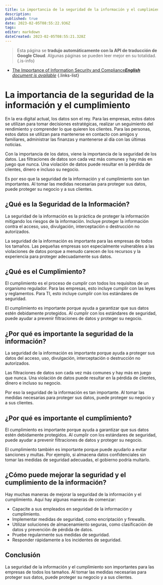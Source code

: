 ```yaml
---
title: La importancia de la seguridad de la información y el cumplimiento
description: 
published: true
date: 2023-02-05T08:55:22.936Z
tags: 
editor: markdown
dateCreated: 2023-02-05T08:55:21.328Z
---
```


> Esta página se **tradujo automáticamente con la API de traducción de Google Cloud**.
Algunas páginas se pueden leer mejor en su totalidad.{.is-info}



- [The Importance of Information Security and Compliance***English** document is available*](/en/Knowledge-base/Common/the-importance-of-information-security-and-compliance)
{.links-list}


# La importancia de la seguridad de la información y el cumplimiento

En la era digital actual, los datos son el rey. Para las empresas, estos datos se utilizan para tomar decisiones estratégicas, realizar un seguimiento del rendimiento y comprender lo que quieren los clientes. Para las personas, estos datos se utilizan para mantenerse en contacto con amigos y familiares, administrar las finanzas y mantenerse al día con las últimas noticias.

Con la importancia de los datos, viene la importancia de la seguridad de los datos. Las filtraciones de datos son cada vez más comunes y hay más en juego que nunca. Una violación de datos puede resultar en la pérdida de clientes, dinero e incluso su negocio.

Es por eso que la seguridad de la información y el cumplimiento son tan importantes. Al tomar las medidas necesarias para proteger sus datos, puede proteger su negocio y a sus clientes.

## ¿Qué es la Seguridad de la Información?

La seguridad de la información es la práctica de proteger la información mitigando los riesgos de la información. Incluye proteger la información contra el acceso, uso, divulgación, interceptación o destrucción no autorizados.

La seguridad de la información es importante para las empresas de todos los tamaños. Las pequeñas empresas son especialmente vulnerables a las violaciones de datos porque a menudo carecen de los recursos y la experiencia para proteger adecuadamente sus datos.

## ¿Qué es el Cumplimiento?

El cumplimiento es el proceso de cumplir con todos los requisitos de un organismo regulador. Para las empresas, esto incluye cumplir con las leyes y reglamentos. Para TI, esto incluye cumplir con los estándares de seguridad.

El cumplimiento es importante porque ayuda a garantizar que sus datos estén debidamente protegidos. Al cumplir con los estándares de seguridad, puede ayudar a prevenir filtraciones de datos y proteger su negocio.

## ¿Por qué es importante la seguridad de la información?

La seguridad de la información es importante porque ayuda a proteger sus datos del acceso, uso, divulgación, interceptación o destrucción no autorizados.

Las filtraciones de datos son cada vez más comunes y hay más en juego que nunca. Una violación de datos puede resultar en la pérdida de clientes, dinero e incluso su negocio.

Por eso la seguridad de la información es tan importante. Al tomar las medidas necesarias para proteger sus datos, puede proteger su negocio y a sus clientes.

## ¿Por qué es importante el cumplimiento?

El cumplimiento es importante porque ayuda a garantizar que sus datos estén debidamente protegidos. Al cumplir con los estándares de seguridad, puede ayudar a prevenir filtraciones de datos y proteger su negocio.

El cumplimiento también es importante porque puede ayudarlo a evitar sanciones y multas. Por ejemplo, si almacena datos confidenciales sin tomar las medidas de seguridad adecuadas, el gobierno podría multarlo.

## ¿Cómo puede mejorar la seguridad y el cumplimiento de la información?

Hay muchas maneras de mejorar la seguridad de la información y el cumplimiento. Aquí hay algunas maneras de comenzar:

- Capacite a sus empleados en seguridad de la información y cumplimiento.
- Implementar medidas de seguridad, como encriptación y firewalls.
- Utilizar soluciones de almacenamiento seguras, como clasificación de datos y prevención de pérdida de datos.
- Pruebe regularmente sus medidas de seguridad.
- Responder rápidamente a los incidentes de seguridad.

## Conclusión

La seguridad de la información y el cumplimiento son importantes para las empresas de todos los tamaños. Al tomar las medidas necesarias para proteger sus datos, puede proteger su negocio y a sus clientes.